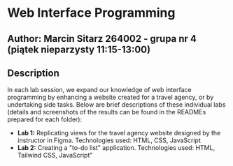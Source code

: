 # Web Interface Programming
## Author: Marcin Sitarz 264002 - grupa nr 4 (piątek nieparzysty 11:15-13:00)
## Description
In each lab session, we expand our knowledge of web interface programming by enhancing a website created for a travel agency, or by undertaking side tasks. Below are brief descriptions of these individual labs (details and screenshots of the results can be found in the READMEs prepared for each folder):
- **Lab 1:** Replicating views for the travel agency website designed by the instructor in Figma.
Technologies used: HTML, CSS, JavaScript
- **Lab 2:** Creating a "to-do list" application.
Technologies used: HTML, Tailwind CSS, JavaScript"
